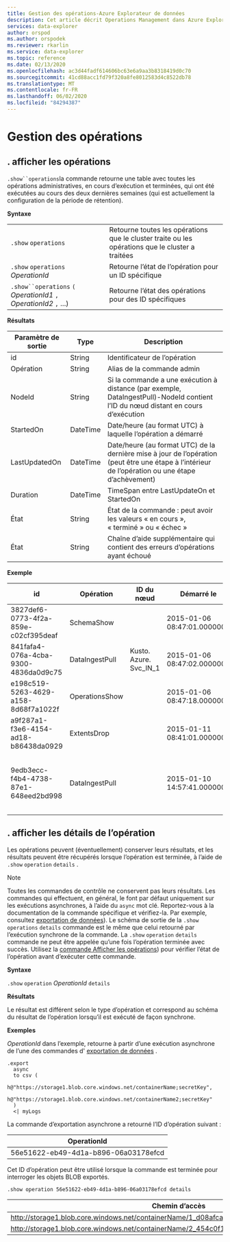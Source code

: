 ```yaml
---
title: Gestion des opérations-Azure Explorateur de données
description: Cet article décrit Operations Management dans Azure Explorateur de données.
services: data-explorer
author: orspod
ms.author: orspodek
ms.reviewer: rkarlin
ms.service: data-explorer
ms.topic: reference
ms.date: 02/13/2020
ms.openlocfilehash: ac3d44fadf614606bc63e6a9aa3b8318419d0c70
ms.sourcegitcommit: 41cd88acc1fd79f320a8fe8012583d4c8522db78
ms.translationtype: MT
ms.contentlocale: fr-FR
ms.lasthandoff: 06/02/2020
ms.locfileid: "84294387"
---
```

# <a name="operations-management"></a>Gestion des opérations

## <a name="show-operations"></a>. afficher les opérations 

`.show``operations`la commande retourne une table avec toutes les opérations administratives, en cours d’exécution et terminées, qui ont été exécutées au cours des deux dernières semaines (qui est actuellement la configuration de la période de rétention).

**Syntaxe**

|||
|---|---| 
|`.show` `operations`              |Retourne toutes les opérations que le cluster traite ou les opérations que le cluster a traitées
|`.show` `operations` *OperationId*|Retourne l’état de l’opération pour un ID spécifique 
|`.show``operations` `(` *OperationId1* `,` *OperationId2* `,` ...)|Retourne l’état des opérations pour des ID spécifiques

**Résultats**
 
|Paramètre de sortie |Type |Description
|---|---|---
|id |String |Identificateur de l’opération
|Opération |String |Alias de la commande admin
|NodeId |String |Si la commande a une exécution à distance (par exemple, DataIngestPull)-NodeId contient l’ID du nœud distant en cours d’exécution
|StartedOn |DateTime |Date/heure (au format UTC) à laquelle l’opération a démarré
|LastUpdatedOn |DateTime |Date/heure (au format UTC) de la dernière mise à jour de l’opération (peut être une étape à l’intérieur de l’opération ou une étape d’achèvement)
|Duration |DateTime |TimeSpan entre LastUpdateOn et StartedOn
|État |String |État de la commande : peut avoir les valeurs « en cours », « terminé » ou « échec »
|État |String |Chaîne d’aide supplémentaire qui contient des erreurs d’opérations ayant échoué
 
**Exemple**
 
|id |Opération |ID du nœud |Démarré le |Dernière mise à jour le |Duration |État |État 
|--|--|--|--|--|--|--|--
|3827def6-0773-4f2a-859e-c02cf395deaf |SchemaShow | |2015-01-06 08:47:01.0000000 |2015-01-06 08:47:01.0000000 |0001-01-01 00:00:00.0000000 |Effectué |
|841fafa4-076a-4cba-9300-4836da0d9c75 |DataIngestPull |Kusto. Azure. Svc_IN_1 |2015-01-06 08:47:02.0000000 |2015-01-06 08:48:19.0000000 |0001-01-01 00:01:17.0000000 |Effectué |
|e198c519-5263-4629-a158-8d68f7a1022f |OperationsShow | |2015-01-06 08:47:18.0000000 |2015-01-06 08:47:18.0000000 |0001-01-01 00:00:00.0000000 |Effectué |
|a9f287a1-f3e6-4154-ad18-b86438da0929 |ExtentsDrop | |2015-01-11 08:41:01.0000000 |0001-01-01 00:00:00.0000000 |0001-01-01 00:00:00.0000000 |InProgress |
|9edb3ecc-f4b4-4738-87e1-648eed2bd998 |DataIngestPull | |2015-01-10 14:57:41.0000000 |2015-01-10 14:57:41.0000000 |0001-01-01 00:00:00.0000000 |Failed |La collection a été modifiée. L’opération d’énumération ne peut pas s’exécuter.

## <a name="show-operation-details"></a>. afficher les détails de l’opération

Les opérations peuvent (éventuellement) conserver leurs résultats, et les résultats peuvent être récupérés lorsque l’opération est terminée, à l’aide de `.show` `operation` `details` .

> [!NOTE]
> Toutes les commandes de contrôle ne conservent pas leurs résultats. Les commandes qui effectuent, en général, le font par défaut uniquement sur les exécutions asynchrones, à l’aide du `async` mot clé. Reportez-vous à la documentation de la commande spécifique et vérifiez-la. Par exemple, consultez [exportation de données](data-export/index.md)).
> Le schéma de sortie de la `.show` `operations` `details` commande est le même que celui retourné par l’exécution synchrone de la commande.
> La `.show` `operation` `details` commande ne peut être appelée qu’une fois l’opération terminée avec succès. Utilisez la [commande Afficher les opérations](#show-operations)) pour vérifier l’état de l’opération avant d’exécuter cette commande.

**Syntaxe**

`.show` `operation` *OperationId* `details`

**Résultats**

Le résultat est différent selon le type d’opération et correspond au schéma du résultat de l’opération lorsqu’il est exécuté de façon synchrone.

**Exemples**

*OperationId* dans l’exemple, retourne à partir d’une exécution asynchrone de l’une des commandes d' [exportation de données](../management/data-export/index.md) .

```kusto 
.export 
  async 
  to csv ( 
    h@"https://storage1.blob.core.windows.net/containerName;secretKey", 
    h@"https://storage1.blob.core.windows.net/containerName2;secretKey" 
  ) 
  <| myLogs 
```

La commande d’exportation asynchrone a retourné l’ID d’opération suivant :

|OperationId|
|---|
|56e51622-eb49-4d1a-b896-06a03178efcd|

Cet ID d’opération peut être utilisé lorsque la commande est terminée pour interroger les objets BLOB exportés. 

```kusto
.show operation 56e51622-eb49-4d1a-b896-06a03178efcd details 
```

|Chemin d’accès|NumRecords |
|---|---|
|http://storage1.blob.core.windows.net/containerName/1_d08afcae2f044c1092b279412dcb571b.csv|10|
|http://storage1.blob.core.windows.net/containerName/2_454c0f1359e24795b6529da8a0101330.csv|15|
